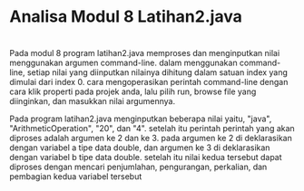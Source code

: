 # Analisa Modul 8 Latihan2.java
#

Pada modul 8 program latihan2.java memproses dan menginputkan nilai menggunakan argumen command-line. 
dalam menggunakan command-line, setiap nilai yang diinputkan nilainya dihitung dalam satuan index yang dimulai dari index 0.
cara mengoperasikan perintah command-line dengan cara klik properti pada projek anda, lalu pilih run, browse file yang diinginkan, dan masukkan nilai argumennya.

Pada program latihan2.java menginputkan beberapa nilai yaitu, "java",  "ArithmeticOperation", "20", dan "4". setelah itu perintah perintah yang akan diproses adalah argumen ke 2 dan ke 3. pada argumen ke 2 di deklarasikan dengan variabel a tipe data double, dan argumen ke 3 di deklarasikan dengan variabel b tipe data double. setelah itu nilai kedua tersebut dapat diproses dengan mencari penjumlahan, pengurangan, perkalian, dan pembagian kedua variabel tersebut
